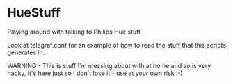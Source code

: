 # HueStuff
Playing around with talking to Philips Hue stuff

Look at telegraf.conf for an example of how to read the stuff that this scripts generates in. 


WARNING - This is stuff I'm messing about with at home and so is very hacky, it's here just so I don't lose it - use at your own risk :-)
